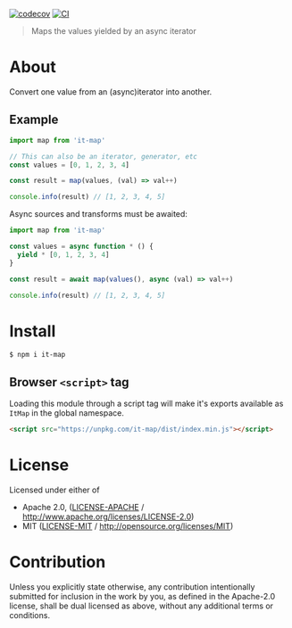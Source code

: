 [![codecov](https://img.shields.io/codecov/c/github/achingbrain/it.svg?style=flat-square)](https://codecov.io/gh/achingbrain/it)
[![CI](https://img.shields.io/github/actions/workflow/status/achingbrain/it/js-test-and-release.yml?branch=master\&style=flat-square)](https://github.com/achingbrain/it/actions/workflows/js-test-and-release.yml?query=branch%3Amaster)

> Maps the values yielded by an async iterator

# About

Convert one value from an (async)iterator into another.

## Example

```javascript
import map from 'it-map'

// This can also be an iterator, generator, etc
const values = [0, 1, 2, 3, 4]

const result = map(values, (val) => val++)

console.info(result) // [1, 2, 3, 4, 5]
```

Async sources and transforms must be awaited:

```javascript
import map from 'it-map'

const values = async function * () {
  yield * [0, 1, 2, 3, 4]
}

const result = await map(values(), async (val) => val++)

console.info(result) // [1, 2, 3, 4, 5]
```

# Install

```console
$ npm i it-map
```

## Browser `<script>` tag

Loading this module through a script tag will make it's exports available as `ItMap` in the global namespace.

```html
<script src="https://unpkg.com/it-map/dist/index.min.js"></script>
```

# License

Licensed under either of

- Apache 2.0, ([LICENSE-APACHE](LICENSE-APACHE) / <http://www.apache.org/licenses/LICENSE-2.0>)
- MIT ([LICENSE-MIT](LICENSE-MIT) / <http://opensource.org/licenses/MIT>)

# Contribution

Unless you explicitly state otherwise, any contribution intentionally submitted for inclusion in the work by you, as defined in the Apache-2.0 license, shall be dual licensed as above, without any additional terms or conditions.

